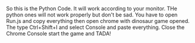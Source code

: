 So this is the Python Code. It will work according to your monitor.
THe python ones will not work properly but don't be sad. You have to open Run.js and copy everything 
then open chrome with dinosaur game opened. The type Ctrl+Shift+I and select Console and paste everything. Close the Chrome Console start the game and TADA!